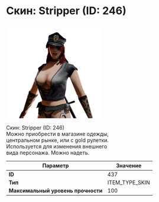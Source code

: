 # Скин: Stripper (ID: 246)

![Item Image](../img/437.webp?raw=true)

Скин: Stripper (ID: 246)<br>Можно приобрести в магазине одежды,<br>центральном рынке, или с gold рулетки.<br>Используется для изменения внешнего<br>вида персонажа. Можно надеть.


| Параметр | Значение |
|----------|----------|
| **ID** | 437 |
| **Тип** | ITEM_TYPE_SKIN |
| **Максимальный уровень прочности** | 100 |

